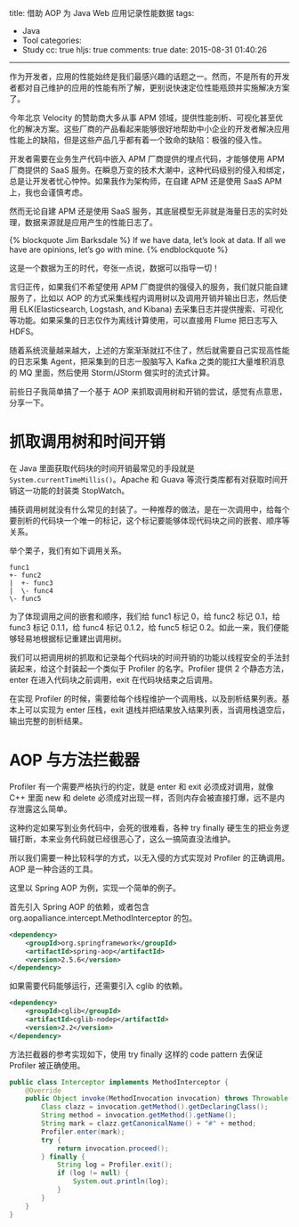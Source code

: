 title: 借助 AOP 为 Java Web 应用记录性能数据
tags:
  - Java
  - Tool
categories:
  - Study
cc: true
hljs: true
comments: true
date: 2015-08-31 01:40:26
---

作为开发者，应用的性能始终是我们最感兴趣的话题之一。然而，不是所有的开发者都对自己维护的应用的性能有所了解，更别说快速定位性能瓶颈并实施解决方案了。

今年北京 Velocity 的赞助商大多从事 APM 领域，提供性能剖析、可视化甚至优化的解决方案。这些厂商的产品看起来能够很好地帮助中小企业的开发者解决应用性能上的缺陷，但是这些产品几乎都有着一个致命的缺陷：极强的侵入性。

<!-- more --><!-- indicate-the-source -->

开发者需要在业务生产代码中嵌入 APM 厂商提供的埋点代码，才能够使用 APM 厂商提供的 SaaS 服务。在瞬息万变的技术大潮中，这种代码级别的侵入和绑定，总是让开发者忧心忡忡。如果我作为架构师，在自建 APM 还是使用 SaaS APM 上，我也会谨慎考虑。

然而无论自建 APM 还是使用 SaaS 服务，其底层模型无非就是海量日志的实时处理，数据来源就是应用产生的性能日志了。

{% blockquote Jim Barksdale %}
If we have data, let’s look at data. If all we have are opinions, let’s go with mine.
{% endblockquote %}

这是一个数据为王的时代，夸张一点说，数据可以指导一切！

言归正传，如果我们不希望使用 APM 厂商提供的强侵入的服务，我们就只能自建服务了，比如以 AOP 的方式采集线程内调用树以及调用开销并输出日志，然后使用 ELK(Elasticsearch, Logstash, and Kibana) 去采集日志并提供搜索、可视化等功能。如果采集的日志仅作为离线计算使用，可以直接用 Flume 把日志写入 HDFS。

随着系统流量越来越大，上述的方案渐渐就扛不住了，然后就需要自己实现高性能的日志采集 Agent，把采集到的日志一股脑写入 Kafka 之类的能扛大量堆积消息的 MQ 里面，然后使用 Storm/JStorm 做实时的流式计算。

前些日子我简单搞了一个基于 AOP 来抓取调用树和开销的尝试，感觉有点意思，分享一下。

# 抓取调用树和时间开销 #

在 Java 里面获取代码块的时间开销最常见的手段就是 `System.currentTimeMillis()`。Apache 和 Guava 等流行类库都有对获取时间开销这一功能的封装类 StopWatch。

捕获调用树就没有什么常见的封装了。一种推荐的做法，是在一次调用中，给每个要剖析的代码块一个唯一的标记，这个标记要能够体现代码块之间的嵌套、顺序等关系。

举个栗子，我们有如下调用关系。

```nohighlight
func1
+- func2
|  +- func3
|  \- func4
\- func5
```

为了体现调用之间的嵌套和顺序，我们给 func1 标记 0，给 func2 标记 0.1，给 func3 标记 0.1.1，给 func4 标记 0.1.2，给 func5 标记 0.2。如此一来，我们便能够轻易地根据标记重建出调用树。

我们可以把调用树的抓取和记录每个代码块的时间开销的功能以线程安全的手法封装起来，给这个封装起一个类似于 Profiler 的名字。Profiler 提供 2 个静态方法，enter 在进入代码块之前调用，exit 在代码块结束之后调用。

在实现 Profiler 的时候，需要给每个线程维护一个调用栈，以及剖析结果列表。基本上可以实现为 enter 压栈，exit 退栈并把结果放入结果列表，当调用栈退空后，输出完整的剖析结果。

# AOP 与方法拦截器 #

Profiler 有一个需要严格执行的约定，就是 enter 和 exit 必须成对调用，就像 C++ 里面 new 和 delete 必须成对出现一样，否则内存会被直接打爆，远不是内存泄露这么简单。

这种约定如果写到业务代码中，会死的很难看，各种 try finally 硬生生的把业务逻辑打断，本来业务代码就已经很恶心了，这么一搞简直没法维护。

所以我们需要一种比较科学的方式，以无入侵的方式实现对 Profiler 的正确调用。AOP 是一种合适的工具。

这里以 Spring AOP 为例，实现一个简单的例子。

首先引入 Spring AOP 的依赖，或者包含 org.aopalliance.intercept.MethodInterceptor 的包。

```xml
<dependency>
    <groupId>org.springframework</groupId>
    <artifactId>spring-aop</artifactId>
    <version>2.5.6</version>
</dependency>
```

如果需要代码能够运行，还需要引入 cglib 的依赖。

```xml
<dependency>
    <groupId>cglib</groupId>
    <artifactId>cglib-nodep</artifactId>
    <version>2.2</version>
</dependency>
```

方法拦截器的参考实现如下，使用 try finally 这样的 code pattern 去保证 Profiler 被正确使用。

```java
public class Interceptor implements MethodInterceptor {
    @Override
    public Object invoke(MethodInvocation invocation) throws Throwable {
        Class clazz = invocation.getMethod().getDeclaringClass();
        String method = invocation.getMethod().getName();
        String mark = clazz.getCanonicalName() + "#" + method;
        Profiler.enter(mark);
        try {
            return invocation.proceed();
        } finally {
            String log = Profiler.exit();
            if (log != null) {
                System.out.println(log);
            }
        }
    }
}
```


